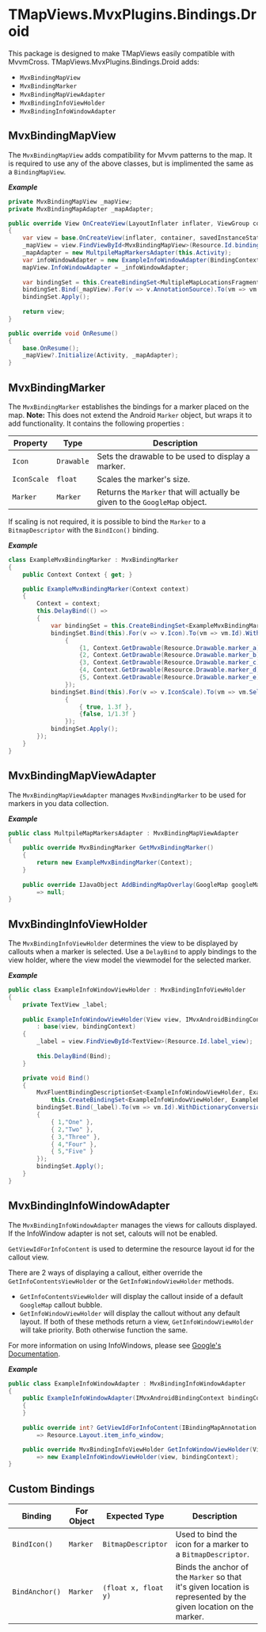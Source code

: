 # TMapViews.MvxPlugins.Bindings.Droid

This package is designed to make TMapViews easily compatible with MvvmCross. TMapViews.MvxPlugins.Bindings.Droid adds:
* `MvxBindingMapView`
* `MvxBindingMarker`
* `MvxBindingMapViewAdapter`
* `MvxBindingInfoViewHolder`
* `MvxBindingInfoWindowAdapter`

## MvxBindingMapView
The `MvxBindingMapView` adds compatibility for Mvvm patterns to the map. It is required to use any of the above classes, but is implimented the same as a `BindingMapView`.

***Example***
```csharp
private MvxBindingMapView _mapView;
private MvxBindingMapAdapter _mapAdapter;

public override View OnCreateView(LayoutInflater inflater, ViewGroup container, Bundle savedInstanceState)
{
    var view = base.OnCreateView(inflater, container, savedInstanceState);
    _mapView = view.FindViewById<MvxBindingMapView>(Resource.Id.binding_map_view);
    _mapAdapter = new MultpileMapMarkersAdapter(this.Activity);
    var infoWindowAdapter = new ExampleInfoWindowAdapter(BindingContext as IMvxAndroidBindingContext, Context);
    mapView.InfoWindowAdapter = _infoWindowAdapter;
        
    var bindingSet = this.CreateBindingSet<MultipleMapLocationsFragment, MultipleMapLocationsViewModel>();
    bindingSet.Bind(_mapView).For(v => v.AnnotationSource).To(vm => vm.Pins);
    bindingSet.Apply();
    
    return view;
}

public override void OnResume()
{
    base.OnResume();
    _mapView?.Initialize(Activity, _mapAdapter);
}
```

## MvxBindingMarker
The `MvxBindingMarker` establishes the bindings for a marker placed on the map.
**Note:** This does not extend the Android `Marker` object, but wraps it to add functionality.
It contains the following properties :

|Property|Type|Description|
|--------|----|-----------|
|`Icon`|`Drawable`|Sets the drawable to be used to display a marker.|
|`IconScale`|`float`|Scales the marker's size.|
|`Marker`|`Marker`|Returns the `Marker` that will actually be given to the `GoogleMap` object.|

If scaling is not required, it is possible to bind the `Marker` to a `BitmapDescriptor` with the `BindIcon()` binding.

***Example***
```csharp
class ExampleMvxBindingMarker : MvxBindingMarker
{
    public Context Context { get; }

    public ExampleMvxBindingMarker(Context context)
    {
        Context = context;
        this.DelayBind(() =>
        {
            var bindingSet = this.CreateBindingSet<ExampleMvxBindingMarker, ExampleBindingAnnotation>();
            bindingSet.Bind(this).For(v => v.Icon).To(vm => vm.Id).WithDictionaryConversion(new Dictionary<int, Drawable>
                {
                    {1, Context.GetDrawable(Resource.Drawable.marker_a)},
                    {2, Context.GetDrawable(Resource.Drawable.marker_b)},
                    {3, Context.GetDrawable(Resource.Drawable.marker_c)},
                    {4, Context.GetDrawable(Resource.Drawable.marker_d)},          
                    {5, Context.GetDrawable(Resource.Drawable.marker_e)},
                });
            bindingSet.Bind(this).For(v => v.IconScale).To(vm => vm.Selected).WithDictionaryConversion(new Dictionary<bool, float>
                {
                    { true, 1.3f },
                    {false, 1/1.3f }
                });
            bindingSet.Apply();
        });
    }
}
```

## MvxBindingMapViewAdapter
The `MvxBindingMapViewAdapter` manages `MvxBindingMarker` to be used for markers in you data collection. 

***Example***
```csharp
public class MultpileMapMarkersAdapter : MvxBindingMapViewAdapter
{
    public override MvxBindingMarker GetMvxBindingMarker()
    {
        return new ExampleMvxBindingMarker(Context);
    }
    
    public override IJavaObject AddBindingMapOverlay(GoogleMap googleMap, IBindingMapOverlay overlay)
        => null;
}
```

## MvxBindingInfoViewHolder
The `MvxBindingInfoViewHolder` determines the view to be displayed by callouts when a marker is selected. Use a `DelayBind` to apply bindings to the view holder, where the view model the viewmodel for the selected marker.

***Example***
```csharp
public class ExampleInfoWindowViewHolder : MvxBindingInfoViewHolder
{
    private TextView _label;
    
    public ExampleInfoWindowViewHolder(View view, IMvxAndroidBindingContext bindingContext)
        : base(view, bindingContext)
    {
        _label = view.FindViewById<TextView>(Resource.Id.label_view);
        
        this.DelayBind(Bind);
    }

    private void Bind()
    {
        MvxFluentBindingDescriptionSet<ExampleInfoWindowViewHolder, ExampleBindingAnnotation> bindingSet =
            this.CreateBindingSet<ExampleInfoWindowViewHolder, ExampleBindingAnnotation>();
        bindingSet.Bind(_label).To(vm => vm.Id).WithDictionaryConversion(new Dictionary<int, string>
        {
            { 1,"One" },
            { 2,"Two" },
            { 3,"Three" },
            { 4,"Four" },
            { 5,"Five" }
        });
        bindingSet.Apply();
    }
}
```

## MvxBindingInfoWindowAdapter
The `MvxBindingInfoWindowAdapter` manages the views for callouts displayed. If the InfoWindow adapter is not set, calouts will not be enabled.

`GetViewIdForInfoContent` is used to determine the resource layout id for the callout view.

There are 2 ways of displaying a callout, either override the `GetInfoContentsViewHolder` or the `GetInfoWindowViewHolder` methods.
* `GetInfoContentsViewHolder` will display the callout inside of a default `GoogleMap` callout bubble.
* `GetInfoWindowViewHolder` will display the callout without any default layout.
If both of these methods return a view, `GetInfoWindowViewHolder` will take priority. Both otherwise function the same.

For more information on using InfoWindows, please see [Google's Documentation](https://developers.google.com/android/reference/com/google/android/gms/maps/GoogleMap.InfoWindowAdapter).

***Example***
```csharp
public class ExampleInfoWindowAdapter : MvxBindingInfoWindowAdapter
{
    public ExampleInfoWindowAdapter(IMvxAndroidBindingContext bindingContext, Context context) : base(bindingContext, context)
    {
    }
    
    public override int? GetViewIdForInfoContent(IBindingMapAnnotation annotation)
        => Resource.Layout.item_info_window;

    public override MvxBindingInfoViewHolder GetInfoWindowViewHolder(View view, IMvxAndroidBindingContext bindingContext)
        => new ExampleInfoWindowViewHolder(view, bindingContext);
}
```

## Custom Bindings

|Binding|For Object|Expected Type|Description|
|--------------|--------|----------------------|--------|
|`BindIcon()`  |`Marker`|`BitmapDescriptor`  |Used to bind the icon for a marker to a `BitmapDescriptor`.|
|`BindAnchor()`|`Marker`|`(float x, float y)`|Binds the anchor of the `Marker` so that it's given location is represented by the given location on the marker.|
